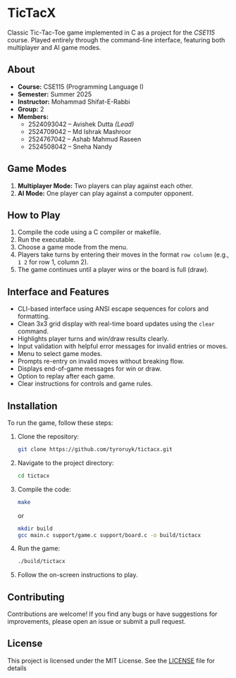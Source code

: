 # TicTacX

Classic Tic-Tac-Toe game implemented in C as a project for the *CSE115* course. Played entirely through the command-line interface, featuring both multiplayer and AI game modes.

## About

- **Course:** CSE115 (Programming Language I)
- **Semester:** Summer 2025
- **Instructor:** Mohammad Shifat-E-Rabbi
- **Group:** 2
- **Members:**
  - 2524093042 – Avishek Dutta *(Lead)*
  - 2524709042 – Md Ishrak Mashroor
  - 2524767042 – Ashab Mahmud Raseen
  - 2524508042 – Sneha Nandy

## Game Modes

1. **Multiplayer Mode:** Two players can play against each other.
2. **AI Mode:** One player can play against a computer opponent.

## How to Play

1. Compile the code using a C compiler or makefile.
2. Run the executable.
3. Choose a game mode from the menu.
4. Players take turns by entering their moves in the format `row column` (e.g., `1 2` for row 1, column 2).
5. The game continues until a player wins or the board is full (draw).

## Interface and Features

- CLI-based interface using ANSI escape sequences for colors and formatting.
- Clean 3x3 grid display with real-time board updates using the `clear` command.
- Highlights player turns and win/draw results clearly.
- Input validation with helpful error messages for invalid entries or moves.
- Menu to select game modes.
- Prompts re-entry on invalid moves without breaking flow.
- Displays end-of-game messages for win or draw.
- Option to replay after each game.
- Clear instructions for controls and game rules.

## Installation

To run the game, follow these steps:
1. Clone the repository:
   ```bash
   git clone https://github.com/tyroruyk/tictacx.git
   ```
2. Navigate to the project directory:
   ```bash
   cd tictacx
    ```
3. Compile the code:
   ```bash
   make
   ```
   or
   ```bash
   mkdir build
   gcc main.c support/game.c support/board.c -o build/tictacx
   ```
4. Run the game:
   ```bash
   ./build/tictacx
   ```
5. Follow the on-screen instructions to play.

## Contributing
Contributions are welcome! If you find any bugs or have suggestions for improvements, please open an issue or submit a pull request.

## License
This project is licensed under the MIT License. See the [LICENSE](LICENSE) file for details
